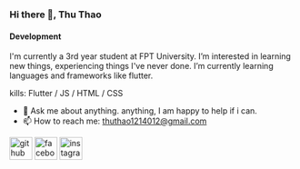 ### Hi there 👋, Thu Thao
#### Development
I'm currently a 3rd year student at FPT University. I’m interested in learning new things, experiencing things I've never done. I’m currently learning languages and frameworks like flutter.

kills: Flutter / JS / HTML / CSS

- 💬 Ask me about anything. anything, I am happy to help if i can. 
- 📫 How to reach me: thuthao1214012@gmail.com 


[<img src='https://cdn.jsdelivr.net/npm/simple-icons@3.0.1/icons/github.svg' alt='github' height='40'>](https://github.com/always-smile-T)  [<img src='https://cdn.jsdelivr.net/npm/simple-icons@3.0.1/icons/facebook.svg' alt='facebook' height='40'>](https://www.facebook.com/https://www.facebook.com/thuthao1820/)  [<img src='https://cdn.jsdelivr.net/npm/simple-icons@3.0.1/icons/instagram.svg' alt='instagram' height='40'>](https://www.instagram.com/https://www.instagram.com/thuthao1820//)  

